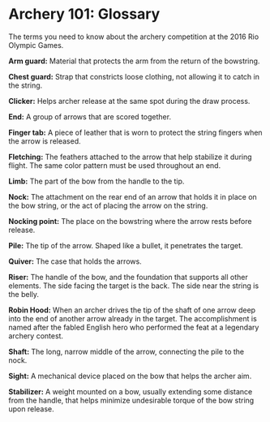 Archery 101: Glossary
=====================

The terms you need to know about the archery competition at the 2016 Rio Olympic Games.

**Arm guard:** Material that protects the arm from the return of the bowstring.

**Chest guard:** Strap that constricts loose clothing, not allowing it to catch in the string.

**Clicker:** Helps archer release at the same spot during the draw process.

**End:** A group of arrows that are scored together.

**Finger tab:** A piece of leather that is worn to protect the string fingers when the arrow is released.

**Fletching:** The feathers attached to the arrow that help stabilize it during flight. The same color pattern must be used throughout an end.

**Limb:** The part of the bow from the handle to the tip.

**Nock:** The attachment on the rear end of an arrow that holds it in place on the bow string, or the act of placing the arrow on the string.

**Nocking point:** The place on the bowstring where the arrow rests before release.

**Pile:** The tip of the arrow. Shaped like a bullet, it penetrates the target.

**Quiver:** The case that holds the arrows.

**Riser:** The handle of the bow, and the foundation that supports all other elements. The side facing the target is the back. The side near the string is the belly.

**Robin Hood:** When an archer drives the tip of the shaft of one arrow deep into the end of another arrow already in the target. The accomplishment is named after the fabled English hero who performed the feat at a legendary archery contest.

**Shaft:** The long, narrow middle of the arrow, connecting the pile to the nock.

**Sight:** A mechanical device placed on the bow that helps the archer aim.

**Stabilizer:** A weight mounted on a bow, usually extending some distance from the handle, that helps minimize undesirable torque of the bow string upon release.


